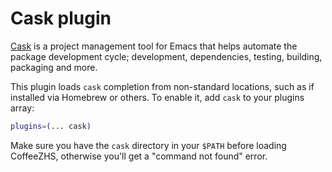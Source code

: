 # Cask plugin

[Cask](https://github.com/cask/cask) is a project management tool for Emacs that helps
automate the package development cycle; development, dependencies, testing, building,
packaging and more.

This plugin loads `cask` completion from non-standard locations, such as if installed
via Homebrew or others. To enable it, add `cask` to your plugins array:

```zsh
plugins=(... cask)
```

Make sure you have the `cask` directory in your `$PATH` before loading CoffeeZHS,
otherwise you'll get a "command not found" error.
